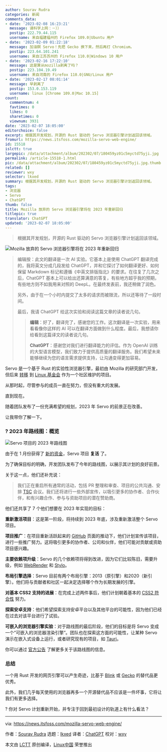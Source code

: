 ```yaml
---
author: Sourav Rudra
categories: 新闻
comments_data:
- date: '2023-02-08 16:23:21'
  message: 请科学上网：－））
  postip: 222.79.44.115
  username: 来自福建福州的 Firefox 109.0|Ubuntu 用户
- date: '2023-02-09 01:22:18'
  message: 加油锕 Servo！先把 Gecko 换下来，然后再打 Chromium。
  postip: 223.64.101.241
  username: 来自江苏苏州的 Firefox 110.0|Windows 10 用户
- date: '2023-02-16 17:22:10'
  message: 这是算从mozilla剥离了吗？
  postip: 223.104.19.49
  username: 来自河南的 Firefox 110.0|GNU/Linux 用户
- date: '2023-02-17 08:01:14'
  message: 早剥离了
  postip: 153.0.153.119
  username: linux [Chrome 109.0|Mac 10.15]
count:
  commentnum: 4
  favtimes: 0
  likes: 0
  sharetimes: 0
  viewnum: 3931
date: '2023-02-07 18:05:00'
editorchoice: false
excerpt: 根据其开发规划，开源的 Rust 驱动的 Servo 浏览器引擎计划返回该领域。
fromurl: https://news.itsfoss.com/mozilla-servo-web-engine/
id: 15518
islctt: true
largepic: /data/attachment/album/202302/07/180459yz01c5myctd75yji.jpg
permalink: /article-15518-1.html
pic: /data/attachment/album/202302/07/180459yz01c5myctd75yji.jpg.thumb.jpg
related: []
reviewer: wxy
selector: lkxed
summary: 根据其开发规划，开源的 Rust 驱动的 Servo 浏览器引擎计划返回该领域。
tags:
- 浏览器
- Servo
- ChatGPT
thumb: false
title: Mozilla 放弃的 Servo 浏览器引擎将在 2023 年重新回归
titlepic: true
translator: ChatGPT
updated: '2023-02-07 18:05:00'
---
```



> 
> 根据其开发规划，开源的 Rust 驱动的 Servo 浏览器引擎计划返回该领域。
> 
> 
> 


![Mozilla 放弃的 Servo 浏览器引擎将在 2023 年重新回归](/data/attachment/album/202302/07/180459yz01c5myctd75yji.jpg)



> 
> 编辑按：此文的翻译是一次 AI 实验。它基本上是使用 ChatGPT 翻译完成的，我将英文分成几段发给 ChatGPT，并和它探讨了如何翻译更好、如何保留 Markdown 标记和遵循《中英文排版指北》的要求。在往复了几次之后，ChatGPT 基本上可以给出还算满意的答复，有些地方超乎我的预期，有些地方则不如我用来对照的 DeepL。在最终发表前，我还稍做了润色。
> 
> 
> 另外，由于在一个小时内提交了太多的请求而被限流，所以还等待了一段时间。
> 
> 
> 最后，我请 ChatGPT 给这次实验和阅读这篇文章的读者说几句。
> 
> 
> 
> > 
> > **编辑**：好了，翻译完了，感谢您的工作。这次翻译是一次实验，用来看看像你这样的 AI 可以在翻译方面做到什么程度。最后，我想请你给看到这篇译文的读者说几句。
> > 
> > 
> > **ChatGPT**：感谢您对我们进行翻译能力的评估。作为 OpenAI 训练的大型语言模型，我们致力于提供高质量的翻译服务。我们希望未来能够继续为您的语言需求提供支持，让沟通变得更加容易。
> > 
> > 
> > 
> 
> 
> 


Servo 是一个基于 Rust 的实验性浏览器引擎，最初由 Mozilla 的研究部门开发，但后来 [转移](https://servo.org/blog/2020/11/17/servo-home/) 到 [Linux 基金会](https://www.linuxfoundation.org) 作为一个社区维护的项目。


从那时起，尽管参与的成员一直在努力，但没有重大的发展。


直到现在。


随着团队发布了一份充满希望的规划，2023 年 Servo 的前景正在改善。


让我带你了解一下。


### ? 2023 年路线图：概览


![Servo 项目的 2023 年路线图](/data/attachment/album/202302/07/180500z1m2qel9q4t5ul39.jpg)


由于在 1 月份获得了 [新的资金](https://servo.org/blog/2023/01/16/servo-2023/)，Servo 项目 **复活** 了。


为了确保目标的明确，开发团队发布了今年的路线图，以展示其计划的良好前景。


关于这一点，他们还补充说：



> 
> 我们正在重启所有通常的活动，包括 PR 整理和审查、项目的公共沟通、安排 [TSC](https://servo.org/governance/tsc/) 会议。我们还将进行一些外部宣传，以吸引更多的协作者、合作伙伴，和有兴趣合作、参与与资助项目的潜在赞助商。
> 
> 
> 


他们还共享了 7 个他们想要在 2023 年实现的目标：


**重新激活项目**：这是第一阶段，将持续到 2023 年底，涉及重新激活整个 Servo 项目。


**项目推广**：在项目重新活跃起来的 [GitHub](https://github.com/servo) 页面的推动下，他们计划宣传该项目，进行一些推广努力。这将吸引更多的协作者、公司和伙伴，他们可能对贡献或资助项目感兴趣。


**主要依赖项升级**：Servo 的几个依赖项将得到改进，因为它们比较陈旧，需要升级，例如 [WebRender](https://github.com/servo/webrender) 和 [Stylo](https://wiki.mozilla.org/Quantum/Stylo)。


**布局引擎选择**：Servo 目前有两个布局引擎：2013（原引擎）和2020（新引擎）。他们将与贡献者和社区一起决定选择哪个作为长期发展的引擎。


**对基本 CSS2 支持的进展**：在完成上述两件事后，他们计划朝着基本的 [CSS2 符合性](https://www.w3.org/TR/1998/REC-CSS2-19980512/conform.html) 努力。


**探索安卓支持**：他们希望探索支持安卓平台以及其他平台的可能性，因为他们已经在过去对该平台进行了试验。


**可嵌入的浏览器引擎实验**：对于路线图的最后阶段，他们的目标是将 Servo 变成一个“可嵌入的浏览器渲染引擎”。团队也在探索这方面的可能性，让某种 Servo 演示在嵌入式设备上运行，或者研究现有的项目，如 [Tauri](https://tauri.app)。


你可以通过 [官方公告](https://servo.org/blog/2023/02/03/servo-2023-roadmap/) 了解更多关于该路线图的信息。


### 总结


一个用 Rust 开发的网页引擎可以产生奇迹，比基于 [Blink](https://www.chromium.org/blink/) 或 [Gecko](https://developer.mozilla.org/en-US/docs/Glossary/Gecko) 的替代品更优秀。


此外，我们几乎每天使用的浏览器再多一个开源替代品不应该是一件坏事，它将让我们有更多选择。


? 你对 Servo 计划重新开始，并专注于回到最初设计的轨道上有什么看法？




---


via: <https://news.itsfoss.com/mozilla-servo-web-engine/>


作者：[Sourav Rudra](https://news.itsfoss.com/author/sourav/) 选题：[lkxed](https://github.com/lkxed) 译者：[ChatGPT](https://chat.openai.com/) 校对：[wxy](https://github.com/wxy)


本文由 [LCTT](https://github.com/LCTT/TranslateProject) 原创编译，[Linux中国](https://linux.cn/) 荣誉推出